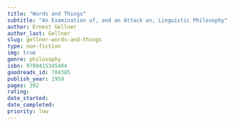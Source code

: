 ```yaml
---
title: "Words and Things"
subtitle: "An Examination of, and an Attack on, Linguistic Philosophy"
author: Ernest Gellner
author_last: Gellner
slug: gellner-words-and-things
type: non-fiction
img: true
genre: philosophy
isbn: 9780415345484
goodreads_id: 704385
publish_year: 1959
pages: 392
rating: 
date_started:
date_completed:
priority: low
---
```

